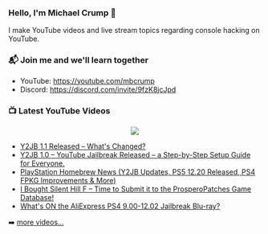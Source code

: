 ### Hello, I'm Michael Crump 👋

I make YouTube videos and live stream topics regarding console hacking on YouTube. 

### 📬 Join me and we'll learn together

- YouTube: https://youtube.com/mbcrump
- Discord: https://discord.com/invite/9fzK8jcJpd

### 📺 Latest YouTube Videos

<div align="center">

[<img src="https://img.shields.io/badge/-Subscribe-red?style=for-the-badge&logo=youtube&logoColor=white"/>](https://www.youtube.com/c/mbcrump?sub_confirmation=1)

</div>

<!-- YOUTUBE:START -->
- [Y2JB 1.1 Released – What&#39;s Changed?](https://www.youtube.com/watch?v=pg7qOJw0PdQ)
- [Y2JB 1.0 – YouTube Jailbreak Released – a Step-by-Step Setup Guide for Everyone.](https://www.youtube.com/watch?v=-cENhOEb0Bc)
- [PlayStation Homebrew News &lpar;Y2JB Updates, PS5 12.20 Released, PS4 FPKG Improvements &amp; More&rpar;](https://www.youtube.com/watch?v=XRkHC9rtTV0)
- [I Bought Silent Hill F – Time to Submit it to the ProsperoPatches Game Database!](https://www.youtube.com/watch?v=Hb2Y4xdrxeg)
- [What&#39;s ON the AliExpress PS4 9.00-12.02 Jailbreak Blu-ray?](https://www.youtube.com/watch?v=YNH-euzb7PM)
<!-- YOUTUBE:END -->

➡️ [more videos...](https://youtube.com/mbcrump)


